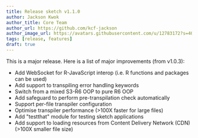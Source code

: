 ```yaml
---
title: Release sketch v1.1.0
author: Jackson Kwok
author_title: Core Team
author_url: https://github.com/kcf-jackson
author_image_url: https://avatars.githubusercontent.com/u/12783172?s=400&v=4
tags: [release, features]
draft: true
---
```


This is a major release. Here is a list of major improvements (from v1.0.3):

- Add WebSocket for R-JavaScript interop (i.e. R functions and packages can be used)
- Add support to transpiling error handling keywords
- Switch from a mixed S3-R6 OOP to pure R6 OOP
- Add safeguard to perform pre-transpilation check automatically
- Support per-file transpiler configuration
- Optimise transpiler performance (>100X faster for large files)
- Add "testthat" module for testing sketch applications
- Add support to loading resources from Content Delivery Network (CDN) (>100X smaller file size)
